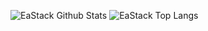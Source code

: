 ![EaStack Github Stats](https://github-readme-stats.vercel.app/api?username=eastack&show_icons=true&hide_border=true&card_width=450)
![EaStack Top Langs](https://github-readme-stats.vercel.app/api/top-langs/?username=eastack&langs_count=8&layout=compact&hide_border=true)
